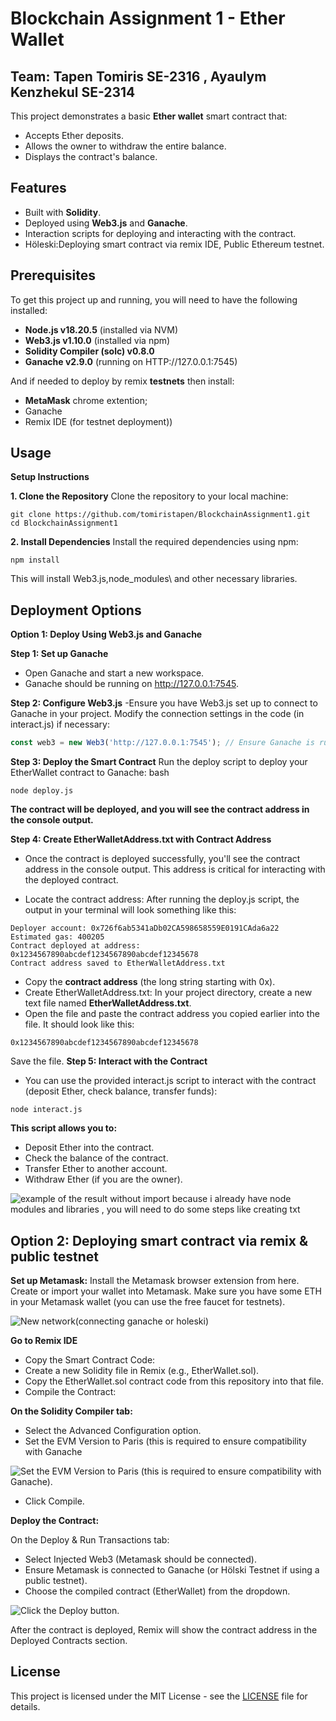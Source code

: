 # Blockchain Assignment 1 - Ether Wallet

## Team: Tapen Tomiris SE-2316 , Ayaulym Kenzhekul SE-2314

This project demonstrates a basic **Ether wallet** smart contract that:
- Accepts Ether deposits.
- Allows the owner to withdraw the entire balance.
- Displays the contract's balance.

 ## Features
- Built with **Solidity**.
- Deployed using **Web3.js** and **Ganache**.
- Interaction scripts for deploying and interacting with the contract.
- Höleski:Deploying smart contract via remix IDE, Public Ethereum testnet.

## Prerequisites
To get this project up and running, you will need to have the following installed:
- **Node.js v18.20.5** (installed via NVM)
- **Web3.js v1.10.0** (installed via npm)
- **Solidity Compiler (solc) v0.8.0**
- **Ganache v2.9.0** (running on HTTP://127.0.0.1:7545)

And if needed to deploy by remix **testnets** then install:
-  **MetaMask** chrome extention;
-  Ganache
-  Remix IDE (for testnet deployment))

## Usage
**Setup Instructions**

**1. Clone the Repository**
Clone the repository to your local machine:
```
git clone https://github.com/tomiristapen/BlockchainAssignment1.git
cd BlockchainAssignment1
```
**2. Install Dependencies**
Install the required dependencies using npm:
```
npm install
```
This will install Web3.js,node_modules\ and other necessary libraries.
## Deployment Options
**Option 1: Deploy Using Web3.js and Ganache**

**Step 1: Set up Ganache**
- Open Ganache and start a new workspace.
- Ganache should be running on http://127.0.0.1:7545.

**Step 2: Configure Web3.js**
-Ensure you have Web3.js set up to connect to Ganache in your project. Modify the connection settings in the code (in interact.js) if necessary:

```javascript
const web3 = new Web3('http://127.0.0.1:7545'); // Ensure Ganache is running at this address
```
**Step 3: Deploy the Smart Contract**
Run the deploy script to deploy your EtherWallet contract to Ganache:
bash
```
node deploy.js
```
**The contract will be deployed, and you will see the contract address in the console output.**

**Step 4: Create EtherWalletAddress.txt with Contract Address**
- Once the contract is deployed successfully, you'll see the contract address in the console output. This address is critical for interacting with the deployed contract.

- Locate the contract address: After running the deploy.js script, the output in your terminal will look something like this:
```
Deployer account: 0x726f6ab5341aDb02CA598658559E0191CAda6a22
Estimated gas: 400205
Contract deployed at address: 0x1234567890abcdef1234567890abcdef12345678
Contract address saved to EtherWalletAddress.txt
```
- Copy the **contract address** (the long string starting with 0x).
- Create EtherWalletAddress.txt:
In your project directory, create a new text file named **EtherWalletAddress.txt**.
- Open the file and paste the contract address you copied earlier into the file.
It should look like this:
```
0x1234567890abcdef1234567890abcdef12345678
```
Save the file.
**Step 5: Interact with the Contract**
- You can use the provided interact.js script to interact with the contract (deposit Ether, check balance, transfer funds):
```
node interact.js
```
**This script allows you to:**
- Deposit Ether into the contract.
- Check the balance of the contract.
- Transfer Ether to another account.
- Withdraw Ether (if you are the owner).

![example of the result without import because i already have node modules and libraries , you will need to do some steps like creating txt ](images/image.png)

## Option 2: Deploying smart contract via remix & public testnet

**Set up Metamask:**
Install the Metamask browser extension from here.
Create or import your wallet into Metamask.
Make sure you have some ETH in your Metamask wallet (you can use the free faucet for testnets).

![New network(connecting ganache or holeski)](images/image1.png)

**Go to Remix IDE**
- Copy the Smart Contract Code:
- Create a new Solidity file in Remix (e.g., EtherWallet.sol).
- Copy the EtherWallet.sol contract code from this repository into that file.
- Compile the Contract:

**On the Solidity Compiler tab:**
- Select the Advanced Configuration option.
- Set the EVM Version to Paris (this is required to ensure compatibility with Ganache
  
![Set the EVM Version to Paris (this is required to ensure compatibility with Ganache).](images/image3.png)
- Click Compile.
  

**Deploy the Contract:**

On the Deploy & Run Transactions tab:
- Select Injected Web3 (Metamask should be connected).
- Ensure Metamask is connected to Ganache (or Hölski Testnet if using a public testnet).
- Choose the compiled contract (EtherWallet) from the dropdown.
  
![Click the Deploy button.](images/image2.png)

After the contract is deployed, Remix will show the contract address in the Deployed Contracts section.

## License

This project is licensed under the MIT License - see the [LICENSE](./LICENSE) file for details.

